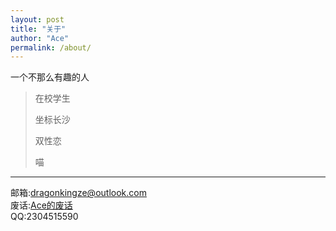 ```yaml
---
layout: post
title: "关于"
author: "Ace"
permalink: /about/
---
```


一个不那么有趣的人
>在校学生
>
>坐标长沙
>
>双性恋
>
>喵
___
邮箱:<dragonkingze@outlook.com>  
废话:[Ace的废话](https://ace2003.github.io/bb)  
QQ:2304515590
